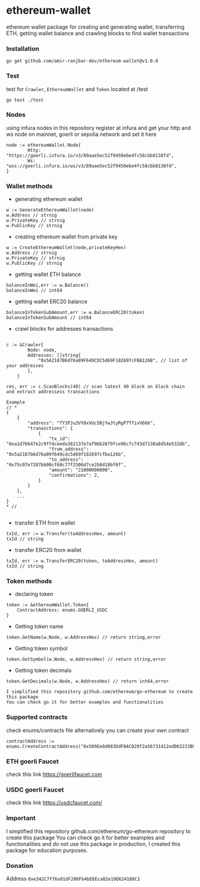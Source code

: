 # ethereum-wallet
ethereum wallet package for creating and generating wallet, transferring ETH, getting wallet balance and crawling blocks to find wallet transactions


### Installation
```
go get github.com/amir-ranjbar-dev/ethereum-wallet@v1.0.0
```

### Test
test for `Crawler`, `EthereumWallet` and `Token` located at /test
```
go test ./test
```


### Nodes 
using infura nodes in this repository 
register at infura and get your http and ws node on mainnet, goerli or sepolia network and set it here 
```
node := ethereumWallet.Node{
		Http: "https://goerli.infura.io/v3/89aae5ec52f9450ebe4fc58cbb8138fd",
		Ws:   "wss://goerli.infura.io/ws/v3/89aae5ec52f9450ebe4fc58cbb8138fd",
}
```

### Wallet methods
- generating ethereum wallet
```
w := GenerateEthereumWallet(node)
w.Address // strnig 
w.PrivateKey // strnig 
w.PublicKey // strnig 
```
- creating ethereum wallet from private key
```
w := CreateEthereumWallet(node,privateKeyHex)
w.Address // strnig 
w.PrivateKey // strnig 
w.PublicKey // strnig 
```
- getting wallet ETH balance
```
balanceInWei,err := w.Balance()
balanceInWei // int64 
```
- getting wallet ERC20 balance
```
balanceInTokenSubAmount,err := w.BalanceERC20(token)
balanceInTokenSubAmount // int64 
```
- crawl blocks for addresses transactions
```

c := &Crawler{
		Node: node, 
		Addresses: []string{
			"0x5A2187B6d76a09F649CDC5d69F182697cFBA126B", // list of your addresses
		},
	}
	
res, err := c.ScanBlocks(40) // scan latest 40 block on block chain and extract addressess transactions 

Example 
// *
{
    {
        "address": "TY3PJu3VY8xVUc5BjYwJtyRgP7TfivV666",
        "tranasctions": {
            {
                "tx_id": "0xa1d76647e2c9ff4ceeda382137e7af9bb2879fce96cfc743d7138a8d54e532db",
                "from_address": "0x5a2187b6d76a09f649cdc5d69f182697cfba126b",
                "to_address": "0x75c07e7207bb00cf60c77f2506d7ce2b8d18bf0f",
                "amount": "21000000000",
                "confirmations": 2,
            }
        }
    },
    ...
}
* // 
	
```
- transfer ETH from wallet
```
txId, err := w.Transfer(toAddressHex, amount)
txId // string 
```
- transfer ERC20 from wallet
```
txId, err := w.TransferERC20(token, toAddressHex, amount)
txId // string 
```


### Token methods
- declaring token
```
token := &ethereumWallet.Token{
    ContractAddress: enums.GOERLI_USDC
}
```
- Getting token name
```
token.GetName(w.Node, w.AddressHex) // return string,error
``` 
- Getting token symbol
```
token.GetSymbol(w.Node, w.AddressHex) // return string,error
```
- Getting token decimals
```
token.GetDecimals(w.Node, w.AddressHex) // return int64,error
```

```
I simplified this repository github.com/ethereum/go-ethereum to create this package
You can check go it for better examples and functionalities
```

### Supported contracts
check enums/contracts file alternatively you can create your own contract
```
contractAddress := enums.CreateContractAddress("0x509Ee0d083DdF8AC028f2a56731412edD63223B9")
```

### ETH goerli Faucet
check this link https://goerlifaucet.com

### USDC goerli Faucet
check this link https://usdcfaucet.com/
 
### Important
I simplified this repository github.com/ethereum/go-ethereum repository to create this package You can check go it for better examples and functionalities and do not use this package in production, I created this package for education purposes.

### Donation
Address `0xe342C7ff6a91dF208Fb4bE6Eca02e19D624188C1`